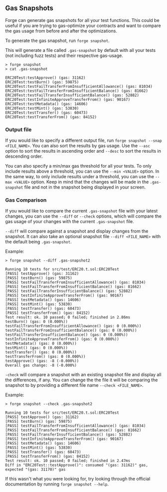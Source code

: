 ## Gas Snapshots

Forge can generate gas snapshots for all your test functions. This could
be useful if you are trying to gas-optimize your contracts and want to
compare the gas usage from before and after the optimizations.

To generate the gas snapshot, run `forge snapshot`.

This will generate a file called `.gas-snapshot` by default with all your
tests (not including fuzz tests) and their respective gas-usage.

```ignore
> forge snapshot
> cat .gas-snapshot

ERC20Test:testApprove() (gas: 31162)
ERC20Test:testBurn() (gas: 59875)
ERC20Test:testFailTransferFromInsufficientAllowance() (gas: 81034)
ERC20Test:testFailTransferFromInsufficientBalance() (gas: 81662)
ERC20Test:testFailTransferInsufficientBalance() (gas: 52882)
ERC20Test:testInfiniteApproveTransferFrom() (gas: 90167)
ERC20Test:testMetadata() (gas: 14606)
ERC20Test:testMint() (gas: 53830)
ERC20Test:testTransfer() (gas: 60473)
ERC20Test:testTransferFrom() (gas: 84152)
```

### Output file

If you would like to specify a different output file, run `forge snapshot --snap <FILE_NAME>`.
You can also sort the results by gas usage. Use the `--asc` option to sort the results in
ascending order and `--desc` to sort the results in descending order.

You can also specify a min/max gas threshold for all your tests. To only include results
above a threshold, you can use the `--min <VALUE>` option. In the same way, to only
include results under a threshold, you can use the `--max <VALUE>` option. Keep in mind
that the changes will be made in the `.gas-snapshot` file and not in the snapshot being
displayed in your screen.


### Gas Comparison

If you would like to compare the current `.gas-snapshot` file with your 
latest changes, you can use the `--diff` or `--check` options, which will
compare the gas usage of your changes with the current `.gas-snapshot` file.

`--diff` will compare against a snapshot and display changes from the snapshot. 
It can also take an optional snapshot file `--diff <FILE_NAME>` with the default
being `.gas-snapshot`.

Example:

```ignore
> forge snapshot --diff .gas-snapshot2

Running 10 tests for src/test/ERC20.t.sol:ERC20Test
[PASS] testApprove() (gas: 31162)
[PASS] testBurn() (gas: 59875)
[PASS] testFailTransferFromInsufficientAllowance() (gas: 81034)
[PASS] testFailTransferFromInsufficientBalance() (gas: 81662)
[PASS] testFailTransferInsufficientBalance() (gas: 52882)
[PASS] testInfiniteApproveTransferFrom() (gas: 90167)
[PASS] testMetadata() (gas: 14606)
[PASS] testMint() (gas: 53830)
[PASS] testTransfer() (gas: 60473)
[PASS] testTransferFrom() (gas: 84152)
Test result: ok. 10 passed; 0 failed; finished in 2.86ms
testBurn() (gas: 0 (0.000%))
testFailTransferFromInsufficientAllowance() (gas: 0 (0.000%))
testFailTransferFromInsufficientBalance() (gas: 0 (0.000%))
testFailTransferInsufficientBalance() (gas: 0 (0.000%))
testInfiniteApproveTransferFrom() (gas: 0 (0.000%))
testMetadata() (gas: 0 (0.000%))
testMint() (gas: 0 (0.000%))
testTransfer() (gas: 0 (0.000%))
testTransferFrom() (gas: 0 (0.000%))
testApprove() (gas: -8 (-0.000%))
Overall gas change: -8 (-0.000%)
```

`-check` will compare a snapshot with an existing snapshot file and display all the 
differences, if any. You can change the the file it will be comparing the
snapshot to by providing a different file name `--check <FILE_NAME>`.

Example:

```ignore
> forge snapshot --check .gas-snapshot2

Running 10 tests for src/test/ERC20.t.sol:ERC20Test
[PASS] testApprove() (gas: 31162)
[PASS] testBurn() (gas: 59875)
[PASS] testFailTransferFromInsufficientAllowance() (gas: 81034)
[PASS] testFailTransferFromInsufficientBalance() (gas: 81662)
[PASS] testFailTransferInsufficientBalance() (gas: 52882)
[PASS] testInfiniteApproveTransferFrom() (gas: 90167)
[PASS] testMetadata() (gas: 14606)
[PASS] testMint() (gas: 53830)
[PASS] testTransfer() (gas: 60473)
[PASS] testTransferFrom() (gas: 84152)
Test result: ok. 10 passed; 0 failed; finished in 2.47ms
Diff in "ERC20Test::testApprove()": consumed "(gas: 31162)" gas, expected "(gas: 31170)" gas 
```


If this wasn't what you were looking for, try looking through the official documentation
by running `forge snapshot --help`.
